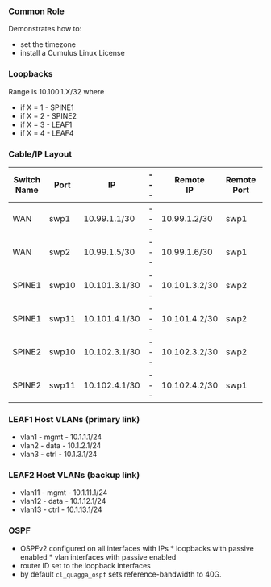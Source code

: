 ### Common Role
Demonstrates how to:
  * set the timezone
  * install a Cumulus Linux License

### Loopbacks

Range is 10.100.1.X/32  where

* if X = 1 - SPINE1
* if X = 2 - SPINE2
* if X = 3 - LEAF1
* if X = 4 - LEAF4

### Cable/IP Layout

| Switch Name  | Port | IP  | ---  | Remote <br>IP | Remote Port | Remote Switch|
| -------------|---   | --- | ---- |--- |           ---      | --- |
| WAN | swp1 |  10.99.1.1/30 | --- | 10.99.1.2/30|  swp1 | SPINE1 |
| WAN| swp2 | 10.99.1.5/30| --- |10.99.1.6/30 | swp1 | SPINE2|
| SPINE1 | swp10 | 10.101.3.1/30 | --- | 10.101.3.2/30 | swp2 | LEAF1 |
| SPINE1 | swp11 |  10.101.4.1/30 | ---| 10.101.4.2/30 | swp2 | LEAF1 |
| SPINE2 | swp10 |  10.102.3.1/30 |  ---|  10.102.3.2/30 | swp2 | LEAF1|
| SPINE2 | swp11 | 10.102.4.1/30 | --- | 10.102.4.2/30 | swp1  | LEAF2 |

### LEAF1 Host VLANs (primary link)
* vlan1 - mgmt - 10.1.1.1/24
* vlan2 - data - 10.1.2.1/24
* vlan3 - ctrl - 10.1.3.1/24

### LEAF2 Host VLANs (backup link)

*  vlan11 - mgmt - 10.1.11.1/24
* vlan12 - data - 10.1.12.1/24
*  vlan13 - ctrl - 10.1.13.1/24

### OSPF

* OSPFv2 configured on all interfaces with IPs
      * loopbacks with passive enabled
      *  vlan interfaces with passive enabled
* router ID set to the loopback interfaces
* by default `cl_quagga_ospf` sets reference-bandwidth to 40G.


